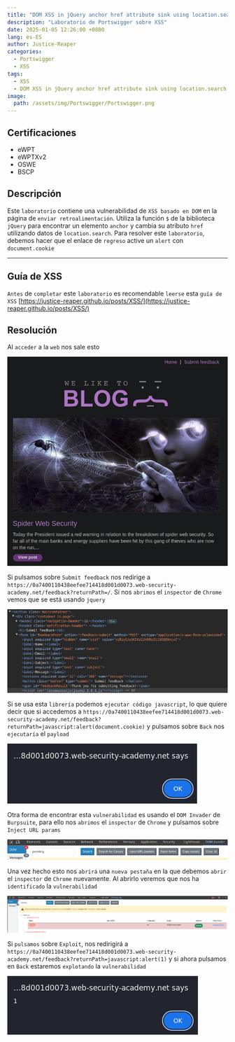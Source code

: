 ```yaml
---
title: "DOM XSS in jQuery anchor href attribute sink using location.search source"
description: "Laboratorio de Portswigger sobre XSS"
date: 2025-01-05 12:26:00 +0800
lang: es-ES
author: Justice-Reaper
categories:
  - Portswigger
  - XSS
tags:
  - XSS
  - DOM XSS in jQuery anchor href attribute sink using location.search source
image:
  path: /assets/img/Portswigger/Portswigger.png
---
```


## Certificaciones

- eWPT
- eWPTXv2
- OSWE
- BSCP
  
## Descripción

Este `laboratorio` contiene una vulnerabilidad de `XSS basado en DOM` en la página de `enviar retroalimentación`. Utiliza la función `$` de la biblioteca `jQuery` para encontrar un elemento `anchor` y cambia su atributo `href` utilizando datos de `location.search`. Para resolver este `laboratorio`, debemos hacer que el enlace de `regreso` active un `alert` con `document.cookie`

---

## Guía de XSS

`Antes` de `completar` este `laboratorio` es recomendable `leerse` esta `guía de XSS` [https://justice-reaper.github.io/posts/XSS/](https://justice-reaper.github.io/posts/XSS/)

## Resolución

Al `acceder` a la `web` nos sale esto

![](/assets/img/XSS-Lab-5/image_1.png)

Si pulsamos sobre `Submit feedback` nos redirige a `https://0a7400110438eefee714418d001d0073.web-security-academy.net/feedback?returnPath=/`. Si nos `abrimos` el `inspector` de `Chrome` vemos que se está usando `jquery`

![](/assets/img/XSS-Lab-5/image_2.png)

Si se usa esta `librería` podemos `ejecutar código javascript`, lo que quiere decir que si accedemos a `https://0a7400110438eefee714418d001d0073.web-security-academy.net/feedback?returnPath=javascript:alert(document.cookie)` y pulsamos sobre `Back` nos `ejecutaría` el `payload`

![](/assets/img/XSS-Lab-5/image_3.png)

Otra forma de encontrar esta `vulnerabilidad` es usando el `DOM Invader` de `Burpsuite`, para ello nos `abrimos` el `inspector` de `Chrome` y pulsamos sobre `Inject URL params`

![](/assets/img/XSS-Lab-5/image_4.png)

Una vez hecho esto nos `abrirá` una `nueva pestaña` en la que debemos `abrir` el `inspector` de `Chrome` nuevamente. Al abrirlo veremos que nos ha `identificado` la `vulnerabilidad`

![](/assets/img/XSS-Lab-5/image_5.png)

Si `pulsamos` sobre `Exploit`, nos redirigirá a `https://0a7400110438eefee714418d001d0073.web-security-academy.net/feedback?returnPath=javascript:alert(1)` y si ahora pulsamos en `Back` estaremos `explotando` la `vulnerabilidad`

![](/assets/img/XSS-Lab-5/image_6.png)
